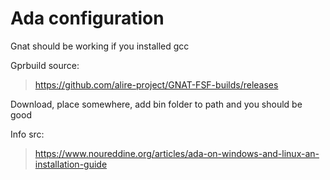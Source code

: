 # Ada configuration

Gnat should be working if you installed gcc

Gprbuild source:
> https://github.com/alire-project/GNAT-FSF-builds/releases

Download, place somewhere, add bin folder to path and you should be good

Info src:
> https://www.noureddine.org/articles/ada-on-windows-and-linux-an-installation-guide